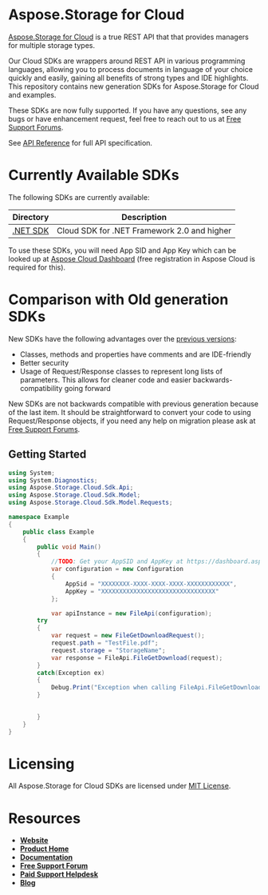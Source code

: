 # Aspose.Storage for Cloud
[Aspose.Storage for Cloud](https://apireference.aspose.cloud/storage/) is a true REST API that that provides managers for multiple storage types.

Our Cloud SDKs are wrappers around REST API in various programming languages, allowing you to process documents in language of your choice quickly and easily, gaining all benefits of strong types and IDE highlights. This repository contains new generation SDKs for Aspose.Storage for Cloud and examples.

These SDKs are now fully supported. If you have any questions, see any bugs or have enhancement request, feel free to reach out to us at [Free Support Forums](https://forum.aspose.cloud/).
 
See [API Reference](https://apireference.aspose.cloud/storage/) for full API specification.

# Currently Available SDKs

The following SDKs are currently available:

Directory | Description
--------- | -----------
[.NET SDK](SDKs/NET) | Cloud SDK for .NET Framework 2.0 and higher

To use these SDKs, you will need App SID and App Key which can be looked up at [Aspose Cloud Dashboard](https://dashboard.aspose.cloud/#/apps) (free registration in Aspose Cloud is required for this).

# Comparison with Old generation SDKs
New SDKs have the following advantages over the [previous versions](https://github.com/aspose-total/Aspose.Total-for-Cloud/tree/master/SDKs/Aspose.Storage-Cloud-SDK-for-.NET):
+ Classes, methods and properties have comments and are IDE-friendly
+ Better security
+ Usage of Request/Response classes to represent long lists of parameters. This allows for cleaner code and easier backwards-compatibility going forward

New SDKs are not backwards compatible with previous generation because of the last item. It should be straightforward to convert your code to using Request/Response objects, if you need any help on migration please ask at [Free Support Forums](https://forum.aspose.cloud/).

## Getting Started

```csharp
using System;
using System.Diagnostics;
using Aspose.Storage.Cloud.Sdk.Api;
using Aspose.Storage.Cloud.Sdk.Model;
using Aspose.Storage.Cloud.Sdk.Model.Requests;

namespace Example
{
    public class Example
    {
        public void Main()
        {
            //TODO: Get your AppSID and AppKey at https://dashboard.aspose.cloud (free registration is required).
            var configuration = new Configuration
            {
                AppSid = "XXXXXXXX-XXXX-XXXX-XXXX-XXXXXXXXXXXX",
                AppKey = "XXXXXXXXXXXXXXXXXXXXXXXXXXXXXXXX"
            };

            var apiInstance = new FileApi(configuration);
	    try
	    {		
		    var request = new FileGetDownloadRequest();
		    request.path = "TestFile.pdf";
		    request.storage = "StorageName";
		    var response = FileApi.FileGetDownload(request);
	    }
	    catch(Exception ex)
	    {
	    	Debug.Print("Exception when calling FileApi.FileGetDownload: " + e.Message);
	    }
            

        }
    }
}
```

# Licensing
All Aspose.Storage for Cloud SDKs are licensed under [MIT License](LICENSE).

# Resources
+ [**Website**](https://www.aspose.cloud)
+ [**Product Home**](https://products.aspose.cloud/storage/cloud)
+ [**Documentation**](https://docs.aspose.cloud/display/storagecloud/Home)
+ [**Free Support Forum**](https://forum.aspose.cloud/c/storage)
+ [**Paid Support Helpdesk**](https://helpdesk.aspose.cloud/)
+ [**Blog**](https://blog.aspose.cloud/category/aspose-products/)
